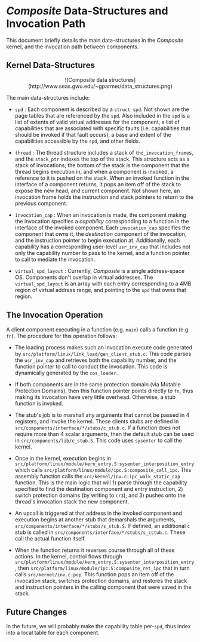 _Composite_ Data-Structures and Invocation Path
===============================================

This document briefly details the main data-structures in the
_Composite_ kernel, and the invocation path between components.

Kernel Data-Structures
----------------------

<center>
![Composite data structures](http://www.seas.gwu.edu/~gparmer/data_structures.png)
</center>

The main data-structures include:

- `spd` : Each component is described by a `struct spd`.  Not shown
  are the page tables that are referenced by the `spd`.  Also included
  in the `spd` is a list of extents of valid virtual addresses for the
  component, a list of capabilities that are associated with specific
  faults (i.e. capabilities that should be invoked if that fault
  occurs), a base and extent of the capabilities accessible by the
  `spd`, and other fields.

- `thread` : The thread structure includes a stack of
  `thd_invocation_frame`s, and the `stack_ptr` indexes the top of the
  stack.  This structure acts as a stack of invocations; the bottom of
  the stack is the component that the thread begins execution in, and
  when a component is invoked, a reference to it is pushed on the
  stack.  When an invoked function in the interface of a component
  returns, it pops an item off of the stack to expose the new head,
  and current component.  Not shown here, an invocation frame holds
  the instruction and stack pointers to return to the previous
  component.

- `invocation_cap` : When an invocation is made, the component making
  the invocation specifies a *capability* corresponding to a function
  in the interface of the invoked component.  Each `invocation_cap`
  specifies the component that _owns_ it, the _destination_ component
  of the invocation, and the instruction pointer to begin execution
  at.  Additionally, each capability has a corresponding user-level
  `usr_inv_cap` that includes not only the capability number to pass
  to the kernel, and a function pointer to call to mediate the
  invocation.

- `virtual_spd_layout` : Currently, _Composite_ is a single
  address-space OS.  Components don't overlap in virtual
  addresses. The `virtual_spd_layout` is an array with each entry
  corresponding to a 4MB region of virtual address range, and pointing
  to the `spd` that owns that region.

The Invocation Operation
------------------------

A client component executing in a function (e.g. `main`) calls a
function (e.g. `fn`).  The procedure for this operation follows:

- The loading process makes such an invocation execute code generated
  by `src/platform/linux/link_load/gen_client_stub.c`.  This code
  parses the `usr_inv_cap` and retrieves both the capability number,
  and the function pointer to call to conduct the invocation.  This
  code is dynamically generated by the `cos_loader`.

- If both components are in the same protection domain (via Mutable
  Protection Domains), then this function pointer points directly to
  `fn`, thus making its invocation have very little overhead.
  Otherwise, a stub function is invoked.

- The stub's job is to marshall any arguments that cannot be passed in
  4 registers, and invoke the kernel.  These clients stubs are defined
  in `src/components/interface/*/stubs/c_stub.c`.  If a function does
  not require more than 4 scalar arguments, then the default stub can
  be used in `src/components/lib/c_stub.S`.  This code uses `sysenter`
  to call the kernel.

- Once in the kernel, execution begins in
  `src/platform/linux/module/kern_entry.S:sysenter_interposition_entry`
  which calls `src/platform/linux/module/ipc.S:composite_call_ipc`.
  This assembly function calls the
  `src/kernel/inv.c:ipc_walk_static_cap` function.  This is the main
  logic that will 1) parse through the capability specified to find
  the destination component and entry instruction, 2) switch
  protection domains (by writing to `cr3`), and 3) pushes onto the
  thread's invocation stack the new component.

- An upcall is triggered at that address in the invoked component and
  execution begins at another stub that demarshals the arguments,
  `src/components/interface/*/stubs/s_stub.S`.  If defined, an
  additional `c` stub is called in
  `src/components/interface/*/stubs/s_cstub.c`.  These call the actual
  function itself.

- When the function returns it reverses course through all of these
  actions.  In the kernel, control flows through
  `src/platform/linux/module/kern_entry.S:sysenter_interposition_entry`,
  then `src/platform/linux/module/ipc.S:composite_ret_ipc` that in
  turn calls `src/kernel/inv.c:pop`.  This function pops an item off
  of the invocation stack, switches protection domains, and restores
  the stack and instruction pointers in the calling component that
  were saved in the stack.

Future Changes
--------------

In the future, we will probably make the capability table per-`spd`,
thus index into a local table for each component.

